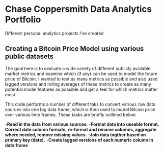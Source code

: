 # Chase Coppersmith Data Analytics Portfolio
Different personal analytics projects I've created

## Creating a Bitcoin Price Model using various public datasets
The goal here is to evaluate a wide variety of different publicly available market metrics and examine which (if any) can be used to model the future price
of Bitcoin. I wanted to test as many metrics as possible and also used lagged versions and rolling averages of these metrics to create as many potential 
model features as possible and get a feel for which metrics matter most.

This code performs a number of different taks to convert various raw data sources into one big data frame, which is then used to model Bitcoin price over
various time frames. These tasks are briefly outlined below:

**-Read in the data from various sources.**
**-Format data into useable format. Correct date column formats, re-format and rename columns, aggregate where needed, remove missing values.**
**-Join data togther based on primary key (date).**
**-Create lagged versions of each numeric column in data frame**
